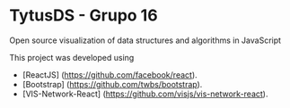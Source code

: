 # TytusDS - Grupo 16

Open source visualization of data structures and algorithms in JavaScript

This project was developed using
* [ReactJS] (https://github.com/facebook/react).
* [Bootstrap] (https://github.com/twbs/bootstrap).
* [VIS-Network-React] (https://github.com/visjs/vis-network-react).
